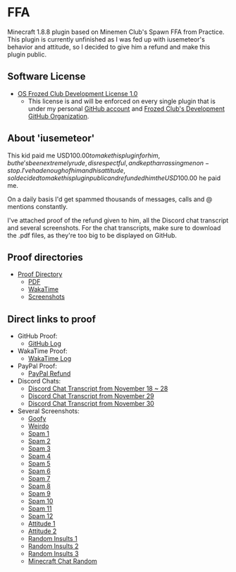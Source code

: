 # FFA
Minecraft 1.8.8 plugin based on Minemen Club's Spawn FFA from Practice.
This plugin is currently unfinished as I was fed up with iusemeteor's behavior and attitude, so I decided to give him a refund and make this plugin public.

## Software License
- [OS Frozed Club Development License 1.0](https://frozed.club/license/)
  - This license is and will be enforced on every single plugin that is under my personal [GitHub account](https://github.com/Elb1to) and [Frozed Club's Development GitHub Organization](https://github.com/FrozedClubDevelopment).

## About 'iusemeteor'
This kid paid me USD$100.00 to make this plugin for him, but he's been extremely rude, disrespectful, and kept harrassing me non-stop.
I've had enough of him and his attitude, so I decided to make this plugin public and refunded him the USD$100.00 he paid me.

On a daily basis I'd get spammed thousands of messages, calls and @ mentions constantly.

I've attached proof of the refund given to him, all the Discord chat transcript and several screenshots.
For the chat transcripts, make sure to download the .pdf files, as they're too big to be displayed on GitHub.

## Proof directories
- [Proof Directory](https://github.com/Elb1to/FFA/tree/master/proof)
  - [PDF](https://github.com/Elb1to/FFA/tree/master/proof/pdf)
  - [WakaTime](https://github.com/Elb1to/FFA/tree/master/proof/wakatime)
  - [Screenshots](https://github.com/Elb1to/FFA/tree/master/proof/screenshots)

## Direct links to proof
- GitHub Proof:
  - [GitHub Log](https://github.com/Elb1to/FFA/blob/master/proof/screenshots/GitHub.png)
- WakaTime Proof:
  - [WakaTime Log](https://github.com/Elb1to/FFA/blob/master/proof/wakatime/WakaTime.png)
- PayPal Proof:
  - [PayPal Refund](https://github.com/Elb1to/FFA/blob/master/proof/screenshots/PayPalRefund.png)
- Discord Chats:
  - [Discord Chat Transcript from November 18 ~ 28](https://github.com/Elb1to/FFA/blob/master/proof/pdf/Direct%20Messages%20(Nov%2017-28)%20-%20meteor%20%5B1172805559746056192%5D.pdf)
  - [Discord Chat Transcript from November 29](https://github.com/Elb1to/FFA/blob/master/proof/pdf/Direct%20Messages%20(Nov%2029%202023)%20-%20meteor%20%5B1172805559746056192%5D.pdf)
  - [Discord Chat Transcript from November 30](https://github.com/Elb1to/FFA/blob/master/proof/pdf/Direct%20Messages%20(Nov%2030%2C%202023)%20-%20meteor%20%5B1172805559746056192%5D.pdf)
- Several Screenshots:
  - [Goofy](https://github.com/Elb1to/FFA/blob/master/proof/screenshots/Goofy.png)
  - [Weirdo](https://github.com/Elb1to/FFA/blob/master/proof/screenshots/Weirdo1.png)
  - [Spam 1](https://github.com/Elb1to/FFA/blob/master/proof/screenshots/Spam1.png)
  - [Spam 2](https://github.com/Elb1to/FFA/blob/master/proof/screenshots/Spam2.png)
  - [Spam 3](https://github.com/Elb1to/FFA/blob/master/proof/screenshots/Spam3.png)
  - [Spam 4](https://github.com/Elb1to/FFA/blob/master/proof/screenshots/Spam4.png)
  - [Spam 5](https://github.com/Elb1to/FFA/blob/master/proof/screenshots/Spam5.png)
  - [Spam 6](https://github.com/Elb1to/FFA/blob/master/proof/screenshots/Spam6.png)
  - [Spam 7](https://github.com/Elb1to/FFA/blob/master/proof/screenshots/Spam7.png)
  - [Spam 8](https://github.com/Elb1to/FFA/blob/master/proof/screenshots/Spam8.png)
  - [Spam 9](https://github.com/Elb1to/FFA/blob/master/proof/screenshots/Spam9.png)
  - [Spam 10](https://github.com/Elb1to/FFA/blob/master/proof/screenshots/Spam10.png)
  - [Spam 11](https://github.com/Elb1to/FFA/blob/master/proof/screenshots/Spam11.png)
  - [Spam 12](https://github.com/Elb1to/FFA/blob/master/proof/screenshots/Spam12.png)
  - [Attitude 1](https://github.com/Elb1to/FFA/blob/master/proof/screenshots/Attitude1.png)
  - [Attitude 2](https://github.com/Elb1to/FFA/blob/master/proof/screenshots/Attitude2.png)
  - [Random Insults 1](https://github.com/Elb1to/FFA/blob/master/proof/screenshots/Insults1.png)
  - [Random Insults 2](https://github.com/Elb1to/FFA/blob/master/proof/screenshots/Insults2.png)
  - [Random Insults 3](https://github.com/Elb1to/FFA/blob/master/proof/screenshots/Insults3.png)
  - [Minecraft Chat Random](https://github.com/Elb1to/FFA/blob/master/proof/screenshots/MinecraftChat1.png)